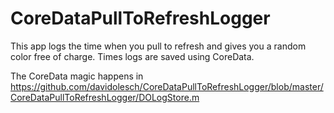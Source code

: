 CoreDataPullToRefreshLogger
===========================

This app logs the time when you pull to refresh and gives you a random color free of charge. Times logs are saved using CoreData.
 
The CoreData magic happens in https://github.com/davidolesch/CoreDataPullToRefreshLogger/blob/master/CoreDataPullToRefreshLogger/DOLogStore.m
